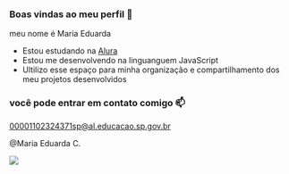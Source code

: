 ### Boas vindas ao meu perfil 💙

meu nome é Maria Eduarda

- Estou estudando na [Alura](https://www.alura.com.br)
- Estou me desenvolvendo na linguanguem JavaScript
- Ultilizo esse espaço para minha organização e compartilhamento dos meu projetos desenvolvidos   

### você pode entrar em contato comigo 📫

00001102324371sp@al.educacao.sp.gov.br

@Maria Eduarda C.

![](https://media1.tenor.com/m/qIv20qZkX-UAAAAC/barbie-bibble.gif)
